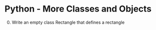 # Python - More Classes and Objects
0. Write an empty class Rectangle that defines a rectangle<br />

